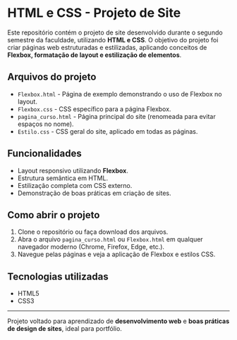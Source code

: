 # HTML e CSS - Projeto de Site

Este repositório contém o projeto de site desenvolvido durante o segundo semestre da faculdade, utilizando **HTML e CSS**. O objetivo do projeto foi criar páginas web estruturadas e estilizadas, aplicando conceitos de **Flexbox, formatação de layout e estilização de elementos**.

## Arquivos do projeto

- `Flexbox.html` - Página de exemplo demonstrando o uso de Flexbox no layout.
- `Flexbox.css` - CSS específico para a página Flexbox.
- `pagina_curso.html` - Página principal do site (renomeada para evitar espaços no nome).
- `Estilo.css` - CSS geral do site, aplicado em todas as páginas.

## Funcionalidades

- Layout responsivo utilizando **Flexbox**.
- Estrutura semântica em HTML.
- Estilização completa com CSS externo.
- Demonstração de boas práticas em criação de sites.

## Como abrir o projeto

1. Clone o repositório ou faça download dos arquivos.
2. Abra o arquivo `pagina_curso.html` ou `Flexbox.html` em qualquer navegador moderno (Chrome, Firefox, Edge, etc.).
3. Navegue pelas páginas e veja a aplicação de Flexbox e estilos CSS.

## Tecnologias utilizadas

- HTML5
- CSS3

---

Projeto voltado para aprendizado de **desenvolvimento web** e **boas práticas de design de sites**, ideal para portfólio.
